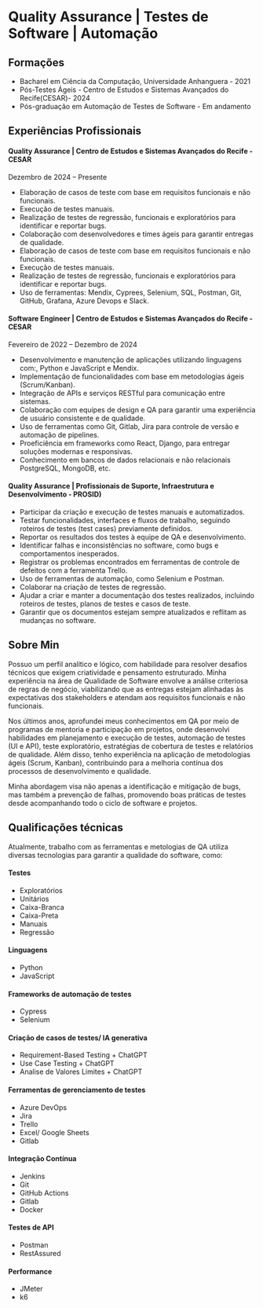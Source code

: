 # Quality Assurance | Testes de Software | Automação

## Formações

- Bacharel em Ciência da Computação, Universidade Anhanguera - 2021
- Pós-Testes Ágeis - Centro de Estudos e Sistemas Avançados do Recife(CESAR)- 2024
- Pós-graduação em Automação de Testes de Software - Em andamento

## Experiências Profissionais

#### Quality Assurance | Centro de Estudos e Sistemas Avançados do Recife - CESAR 
Dezembro de 2024 – Presente

- Elaboração de casos de teste com base em requisitos funcionais e não funcionais.
- Execução de testes manuais.
- Realização de testes de regressão, funcionais e exploratórios para identificar e reportar bugs.
- Colaboração com desenvolvedores e times ágeis para garantir entregas de qualidade.
- Elaboração de casos de teste com base em requisitos funcionais e não funcionais. 
- Execução de testes manuais. 
- Realização de testes de regressão, funcionais e exploratórios para identificar e reportar bugs.
- Uso de ferramentas: Mendix, Cyprees, Selenium, SQL, Postman, Git, GitHub, Grafana, Azure Devops e Slack.


#### Software Engineer | Centro de Estudos e Sistemas Avançados do Recife - CESAR
Fevereiro de 2022 – Dezembro de 2024

- Desenvolvimento e manutenção de aplicações utilizando linguagens com:, Python e JavaScript e Mendix.
- Implementação de funcionalidades com base em metodologias ágeis (Scrum/Kanban).
- Integração de APIs e serviços RESTful para comunicação entre sistemas.
- Colaboração com equipes de design e QA para garantir uma experiência de usuário consistente e de qualidade.
- Uso de ferramentas como Git, Gitlab, Jira para controle de versão e automação de pipelines.
- Proeficiência em frameworks como React, Django, para entregar soluções modernas e responsivas.
- Conhecimento em bancos de dados relacionais e não relacionais PostgreSQL, MongoDB, etc.

#### Quality Assurance | Profissionais de Suporte, Infraestrutura e Desenvolvimento - PROSID)


- Participar da criação e execução de testes manuais e automatizados.
- Testar funcionalidades, interfaces e fluxos de trabalho, seguindo roteiros de testes (test cases) previamente definidos.
- Reportar os resultados dos testes à equipe de QA e desenvolvimento.
- Identificar falhas e inconsistências no software, como bugs e comportamentos inesperados.
- Registrar os problemas encontrados em ferramentas de controle de defeitos com a ferramenta Trello.
- Uso de ferramentas de automação, como Selenium e Postman.
- Colaborar na criação de testes de regressão.
- Ajudar a criar e manter a documentação dos testes realizados, incluindo roteiros de testes, planos de testes e casos de teste.
- Garantir que os documentos estejam sempre atualizados e reflitam as mudanças no software.



## Sobre Min

Possuo um perfil analítico e lógico, com habilidade para resolver desafios técnicos que exigem criatividade e pensamento estruturado. Minha experiência na área de Qualidade de Software envolve a análise criteriosa de regras de negócio, viabilizando que as entregas estejam alinhadas às expectativas dos stakeholders e atendam aos requisitos funcionais e não funcionais.

Nos últimos anos, aprofundei meus conhecimentos em QA por meio de programas de mentoria e participação em projetos, onde desenvolvi habilidades em planejamento e execução de testes, automação de testes (UI e API), teste exploratório, estratégias de cobertura de testes e relatórios de qualidade. Além disso, tenho experiência na aplicação de metodologias ágeis (Scrum, Kanban), contribuindo para a melhoria contínua dos processos de desenvolvimento e qualidade.

Minha abordagem visa não apenas a identificação e mitigação de bugs, mas também a prevenção de falhas, promovendo boas práticas de testes desde acompanhando todo o ciclo de software e projetos.

## Qualificações técnicas 
Atualmente, trabalho com as ferramentas e metologias de QA utiliza diversas tecnologias para garantir a qualidade do software, como: 

#### Testes
 - Exploratórios
 - Unitários
 - Caixa-Branca
 - Caixa-Preta
 - Manuais
 - Regressão 

#### Linguagens 
 - Python
 - JavaScript

#### Frameworks de automação de testes
 - Cypress 
 - Selenium
#### Criação de casos de testes/ IA generativa
 - Requirement-Based Testing + ChatGPT
 - Use Case Testing + ChatGPT
 - Analise de Valores Limites + ChatGPT
#### Ferramentas de gerenciamento de testes 
 - Azure DevOps
 - Jira
 - Trello
 - Excel/ Google Sheets
 - Gitlab
 
#### Integração Contínua 
 - Jenkins
 - Git
 - GitHub Actions 
 - Gitlab 
 - Docker
 
#### Testes de API 
 - Postman
 - RestAssured
 

#### Performance 
 - JMeter 
 - k6


 

 


